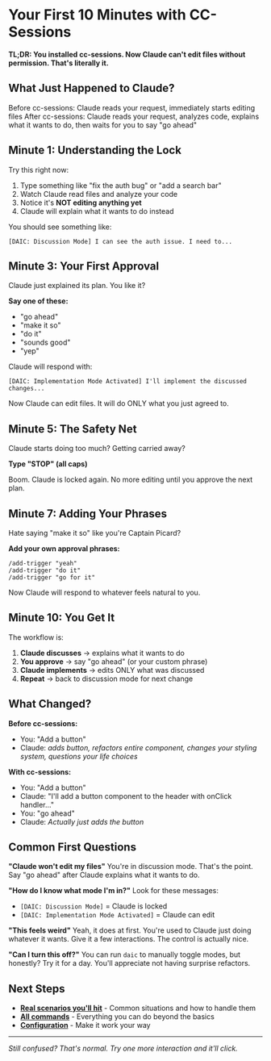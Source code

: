 # Your First 10 Minutes with CC-Sessions

**TL;DR: You installed cc-sessions. Now Claude can't edit files without permission. That's literally it.**

## What Just Happened to Claude?

Before cc-sessions: Claude reads your request, immediately starts editing files
After cc-sessions: Claude reads your request, analyzes code, explains what it wants to do, then waits for you to say "go ahead"

## Minute 1: Understanding the Lock

Try this right now:

1. Type something like "fix the auth bug" or "add a search bar"
2. Watch Claude read files and analyze your code
3. Notice it's **NOT editing anything yet**
4. Claude will explain what it wants to do instead

You should see something like:
```
[DAIC: Discussion Mode] I can see the auth issue. I need to...
```

## Minute 3: Your First Approval

Claude just explained its plan. You like it?

**Say one of these:**
- "go ahead"
- "make it so"
- "do it"
- "sounds good"
- "yep"

Claude will respond with:
```
[DAIC: Implementation Mode Activated] I'll implement the discussed changes...
```

Now Claude can edit files. It will do ONLY what you just agreed to.

## Minute 5: The Safety Net

Claude starts doing too much? Getting carried away?

**Type "STOP" (all caps)**

Boom. Claude is locked again. No more editing until you approve the next plan.

## Minute 7: Adding Your Phrases

Hate saying "make it so" like you're Captain Picard?

**Add your own approval phrases:**
```
/add-trigger "yeah"
/add-trigger "do it"
/add-trigger "go for it"
```

Now Claude will respond to whatever feels natural to you.

## Minute 10: You Get It

The workflow is:
1. **Claude discusses** → explains what it wants to do
2. **You approve** → say "go ahead" (or your custom phrase)
3. **Claude implements** → edits ONLY what was discussed
4. **Repeat** → back to discussion mode for next change

## What Changed?

**Before cc-sessions:**
- You: "Add a button"
- Claude: *adds button, refactors entire component, changes your styling system, questions your life choices*

**With cc-sessions:**
- You: "Add a button"
- Claude: "I'll add a button component to the header with onClick handler..."
- You: "go ahead"
- Claude: *Actually just adds the button*

## Common First Questions

**"Claude won't edit my files"**
You're in discussion mode. That's the point. Say "go ahead" after Claude explains what it wants to do.

**"How do I know what mode I'm in?"**
Look for these messages:
- `[DAIC: Discussion Mode]` = Claude is locked
- `[DAIC: Implementation Mode Activated]` = Claude can edit

**"This feels weird"**
Yeah, it does at first. You're used to Claude just doing whatever it wants. Give it a few interactions. The control is actually nice.

**"Can I turn this off?"**
You can run `daic` to manually toggle modes, but honestly? Try it for a day. You'll appreciate not having surprise refactors.

## Next Steps

- **[Real scenarios you'll hit](examples.md)** - Common situations and how to handle them
- **[All commands](commands.md)** - Everything you can do beyond the basics
- **[Configuration](config.md)** - Make it work your way

---

*Still confused? That's normal. Try one more interaction and it'll click.*